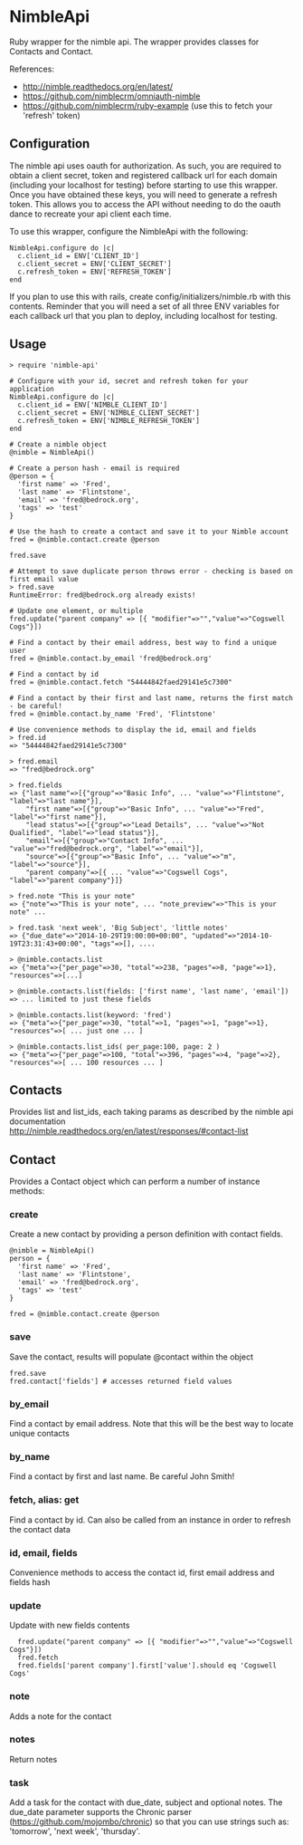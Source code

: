 NimbleApi
=========

Ruby wrapper for the nimble api. The wrapper provides classes for Contacts and Contact.

References:
  * http://nimble.readthedocs.org/en/latest/
  * https://github.com/nimblecrm/omniauth-nimble
  * https://github.com/nimblecrm/ruby-example (use this to fetch your 'refresh' token)

## Configuration

The nimble api uses oauth for authorization. As such, you are required to obtain a client secret, token and registered callback url for each domain (including your localhost for testing) before starting to use this wrapper. Once you have obtained these keys, you will need to generate a refresh token. This allows you to access the API without needing to do the oauth dance to recreate your api client each time.

To use this wrapper, configure the NimbleApi with the following:

    NimbleApi.configure do |c|
      c.client_id = ENV['CLIENT_ID']
      c.client_secret = ENV['CLIENT_SECRET']
      c.refresh_token = ENV['REFRESH_TOKEN']
    end
    
If you plan to use this with rails, create config/initializers/nimble.rb with this contents. Reminder that you will need a set of all three ENV variables for each callback url that you plan to deploy, including localhost for testing.

## Usage

    > require 'nimble-api'

    # Configure with your id, secret and refresh token for your application
    NimbleApi.configure do |c|
      c.client_id = ENV['NIMBLE_CLIENT_ID']
      c.client_secret = ENV['NIMBLE_CLIENT_SECRET']
      c.refresh_token = ENV['NIMBLE_REFRESH_TOKEN']
    end

    # Create a nimble object
    @nimble = NimbleApi()

    # Create a person hash - email is required
    @person = {
      'first name' => 'Fred',
      'last name' => 'Flintstone',
      'email' => 'fred@bedrock.org',
      'tags' => 'test'
    }

    # Use the hash to create a contact and save it to your Nimble account
    fred = @nimble.contact.create @person

    fred.save

    # Attempt to save duplicate person throws error - checking is based on first email value
    > fred.save
    RuntimeError: fred@bedrock.org already exists!

    # Update one element, or multiple
    fred.update("parent company" => [{ "modifier"=>"","value"=>"Cogswell Cogs"}])

    # Find a contact by their email address, best way to find a unique user
    fred = @nimble.contact.by_email 'fred@bedrock.org'

    # Find a contact by id
    fred = @nimble.contact.fetch "54444842faed29141e5c7300"

    # Find a contact by their first and last name, returns the first match - be careful!
    fred = @nimble.contact.by_name 'Fred', 'Flintstone'

    # Use convenience methods to display the id, email and fields
    > fred.id
    => "54444842faed29141e5c7300"

    > fred.email
    => "fred@bedrock.org"

    > fred.fields
    => {"last name"=>[{"group"=>"Basic Info", ... "value"=>"Flintstone", "label"=>"last name"}],
        "first name"=>[{"group"=>"Basic Info", ... "value"=>"Fred", "label"=>"first name"}], 
        "lead status"=>[{"group"=>"Lead Details", ... "value"=>"Not Qualified", "label"=>"lead status"}], 
        "email"=>[{"group"=>"Contact Info", ... "value"=>"fred@bedrock.org", "label"=>"email"}], 
        "source"=>[{"group"=>"Basic Info", ... "value"=>"m", "label"=>"source"}],
        "parent company"=>[{ ... "value"=>"Cogswell Cogs", "label"=>"parent company"}]}

    > fred.note "This is your note"
    => {"note"=>"This is your note", ... "note_preview"=>"This is your note" ...

    > fred.task 'next week', 'Big Subject', 'little notes'
    => {"due_date"=>"2014-10-29T19:00:00+00:00", "updated"=>"2014-10-19T23:31:43+00:00", "tags"=>[], ....

    > @nimble.contacts.list
    => {"meta"=>{"per_page"=>30, "total"=>238, "pages"=>8, "page"=>1}, "resources"=>[...]

    > @nimble.contacts.list(fields: ['first name', 'last name', 'email'])
    => ... limited to just these fields

    > @nimble.contacts.list(keyword: 'fred')
    => {"meta"=>{"per_page"=>30, "total"=>1, "pages"=>1, "page"=>1}, "resources"=>[ ... just one ... ]
    
    > @nimble.contacts.list_ids( per_page:100, page: 2 )
    => {"meta"=>{"per_page"=>100, "total"=>396, "pages"=>4, "page"=>2}, "resources"=>[ ... 100 resources ... ]

## Contacts

Provides list and list_ids, each taking params as described by the nimble api documentation http://nimble.readthedocs.org/en/latest/responses/#contact-list

## Contact

Provides a Contact object which can perform a number of instance methods:

### create
Create a new contact by providing a person definition with contact fields.

    @nimble = NimbleApi()
    person = {
      'first name' => 'Fred',
      'last name' => 'Flintstone',
      'email' => 'fred@bedrock.org',
      'tags' => 'test'
    }
    
    fred = @nimble.contact.create @person


### save
Save the contact, results will populate @contact within the object

    fred.save
    fred.contact['fields'] # accesses returned field values

### by_email
Find a contact by email address. Note that this will be the best way to locate unique contacts

### by_name
Find a contact by first and last name. Be careful John Smith!

### fetch, alias: get
Find a contact by id. Can also be called from an instance in order to refresh the contact data

### id, email, fields
Convenience methods to access the contact id, first email address and fields hash

### update
Update with new fields contents

      fred.update("parent company" => [{ "modifier"=>"","value"=>"Cogswell Cogs"}])
      fred.fetch
      fred.fields['parent company'].first['value'].should eq 'Cogswell Cogs'

### note
Adds a note for the contact


### notes
Return notes

### task
Add a task for the contact with due_date, subject and optional notes. The due_date parameter supports the Chronic parser (https://github.com/mojombo/chronic) so that you can use strings such as: 'tomorrow', 'next week', 'thursday'.
